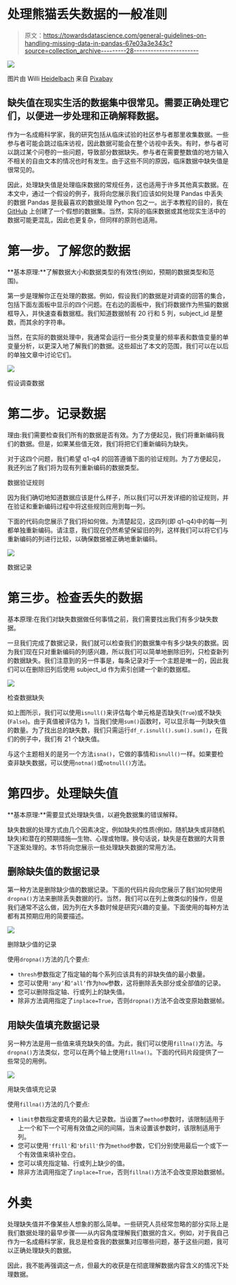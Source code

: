 # 处理熊猫丢失数据的一般准则

> 原文：<https://towardsdatascience.com/general-guidelines-on-handling-missing-data-in-pandas-67e03a3e343c?source=collection_archive---------28----------------------->

![](img/48a44ee37d9b35384cec9e267cc7072a.png)

图片由 Willi [Heidelbach](https://pixabay.com/users/wilhei-883152/?utm_source=link-attribution&amp;utm_medium=referral&amp;utm_campaign=image&amp;utm_content=693865) 来自 [Pixabay](https://pixabay.com/)

## 缺失值在现实生活的数据集中很常见。需要正确处理它们，以便进一步处理和正确解释数据。

作为一名成瘾科学家，我的研究包括从临床试验的社区参与者那里收集数据。一些参与者可能会跳过临床访视，因此数据可能会在整个访视中丢失。有时，参与者可以跳过某个问卷的一些问题，导致部分数据缺失。参与者在需要整数值的地方输入不相关的自由文本的情况也时有发生。由于这些不同的原因，临床数据中缺失值是很常见的。

因此，处理缺失值是处理临床数据的常规任务，这也适用于许多其他真实数据。在本文中，通过一个假设的例子，我将向您展示我们应该如何处理 Pandas 中丢失的数据 Pandas 是我最喜欢的数据处理 Python 包之一。出于本教程的目的，我在 [GitHub](https://gist.github.com/ycui1/dd33483219aeec871b9137a1e7925235) 上创建了一个假想的数据集。当然，实际的临床数据或其他现实生活中的数据可能更混乱，因此也更复杂，但同样的原则也适用。

# 第一步。了解您的数据

**基本原理:**了解数据大小和数据类型的有效性(例如，预期的数据类型和范围)。

第一步是理解你正在处理的数据。例如，假设我们的数据是对调查的回答的集合，包括下面左面板中显示的四个问题。在右边的面板中，我们将数据作为熊猫的数据框导入，并快速查看数据框。我们知道数据帧有 20 行和 5 列，subject_id 是整数，而其余的字符串。

当然，在实际的数据处理中，我通常会运行一些分类变量的频率表和数值变量的单变量分析，以更深入地了解我们的数据。这些超出了本文的范围，我们可以在以后的单独文章中讨论它们。

![](img/273154488e24a10402fbad96afaf663b.png)

假设调查数据

# 第二步。记录数据

理由:我们需要检查我们所有的数据是否有效。为了方便起见，我们将重新编码我们的数据。但是，如果某些值无效，我们将把它们重新编码为缺失。

对于这四个问题，我们希望 q1-q4 的回答遵循下面的验证规则。为了方便起见，我还列出了我们将为现有列重新编码的数据类型。

数据验证规则

因为我们确切地知道数据应该是什么样子，所以我们可以开发详细的验证规则，并在验证和重新编码过程中将这些规则应用到每一列。

下面的代码向您展示了我们将如何做。为清楚起见，这四列(即 q1-q4)中的每一列都单独重新编码。请注意，我们现在仍然希望保留旧的列，这样我们可以将它们与重新编码的列进行比较，以确保数据被正确地重新编码。

![](img/26f326e3fd8bc49bc02ca468a13e4103.png)

数据记录

# 第三步。检查丢失的数据

基本原理:在我们对缺失数据做任何事情之前，我们需要找出我们有多少缺失数据。

一旦我们完成了数据记录，我们就可以检查我们的数据集中有多少缺失的数据。因为我们现在只对重新编码的列感兴趣，所以我们可以简单地删除旧列，只检查新列的数据缺失。我们注意到的另一件事是，每条记录对于一个主题是唯一的，因此我们可以在删除旧列后使用 subject_id 作为索引创建一个新的数据框。

![](img/7e686d73ceaafbf00606486c50c4fd65.png)

检查数据缺失

如上图所示，我们可以使用`isnull()`来评估每个单元格是否缺失(`True`)或不缺失(`False`)。由于真值被评估为 1，当我们使用`sum()`函数时，可以显示每一列缺失值的数量。为了找出总的缺失数，我们只需运行`df_r.isnull().sum().sum()`，在我们的例子中，我们有 21 个缺失值。

与这个主题相关的是另一个方法`isna()`，它做的事情和`isnull()`一样。如果要检查非缺失数据，可以使用`notna()`或`notnull()`方法。

# 第四步。处理缺失值

**基本原理:**需要显式处理缺失值，以避免数据集的错误解释。

缺失数据的处理方式由几个因素决定，例如缺失的性质(例如，随机缺失或非随机缺失)和潜在的预期措施—生物、心理或物理。换句话说，缺失是在数据的大背景下逐案处理的。本节将向您展示一些处理缺失数据的常用方法。

## **删除缺失值的数据记录**

第一种方法是删除缺少值的数据记录。下面的代码片段向您展示了我们如何使用`dropna()`方法来删除丢失数据的行。当然，我们可以在列上做类似的操作，但是我们通常不这么做，因为列在大多数时候是研究兴趣的变量。下面使用的每种方法都有其预期应用的简要描述。

![](img/b4f11f6d0ddfc5cf32d5ab936c7b706c.png)

删除缺少值的记录

使用`dropna()`方法的几个要点:

*   `thresh`参数指定了指定轴的每个系列应该具有的非缺失值的最小数量。
*   您可以使用`'any’`和`‘all’`作为`how`参数，这将删除丢失部分或全部值的记录。
*   您可以删除指定轴、行或列上的缺失值。
*   除非方法调用指定了`inplace=True`，否则`dropna()`方法不会改变原始数据帧。

## 用缺失值填充数据记录

另一种方法是用一些值来填充缺失的值。为此，我们可以使用`fillna()`方法。与`dropna()`方法类似，您可以在两个轴上使用`fillna()`。下面的代码片段提供了一些常见的用例。

![](img/5f743207e1b673357015aab080f24ad0.png)

用缺失值填充记录

使用`fillna()`方法的几个要点:

*   `limit`参数指定要填充的最大记录数。当设置了`method`参数时，该限制适用于上一个和下一个可用有效值之间的间隔，当未设置该参数时，该限制适用于列。
*   您可以使用`'ffill'`和`'bfill'`作为`method`参数，它们分别使用最后一个或下一个有效值来填补空白。
*   您可以填充指定轴、行或列上缺少的值。
*   除非方法调用指定了`inplace=True`，否则`fillna()`方法不会改变原始数据帧。

# **外卖**

处理缺失值并不像某些人想象的那么简单。一些研究人员经常忽略的部分实际上是我们数据处理的最早步骤——从内容角度理解我们数据的含义。例如，对于我自己作为一名成瘾科学家，我总是检查我的数据集对应哪些问题，基于这些问题，我可以正确处理缺失的数据。

因此，我不能再强调这一点，但最大的收获是在彻底理解数据内容含义的情况下处理数据。